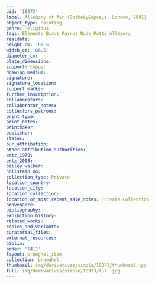 ```yaml
---
pid: '18373'
label: Allegory of Air (Sotheby&apos;s, London, 2001)
object_type: Painting
genre: Religious
tags: Elements Birds Parrot Nude Putti Allegory
realdate: 
height_cm: '68.5'
width_cm: '86.5'
diameter_cm: 
plate_dimensions: 
support: Copper
drawing_medium: 
signature: 
signature_location: 
support_marks: 
further_inscription: 
collaborators: 
collaborator_notes: 
collectors_patrons: 
print_type: 
print_notes: 
printmaker: 
publisher: 
states: 
our_attribution: 
other_attribution_authorities: 
ertz_1979: 
ertz_2008: 
bailey_walker: 
hollstein_no: 
collection_type: Private
location_country: 
location_city: 
location_collection: 
location_or_most_recent_sale_notes: Private Collection
provenance: 
bibliography: 
exhibition_history: 
related_works: 
copies_and_variants: 
curatorial_files: 
external_resources: 
biblio: 
order: '1411'
layout: brueghel_item
collection: brueghel
thumbnail: img/derivatives/simple/18373/thumbnail.jpg
full: img/derivatives/simple/18373/full.jpg
---
```

